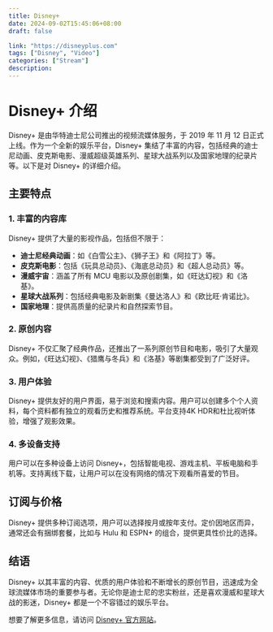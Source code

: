 ```yaml
---
title: Disney+
date: 2024-09-02T15:45:06+08:00
draft: false

link: "https://disneyplus.com"
tags: ["Disney", "Video"]
categories: ["Stream"]
description:
---
```


# Disney+ 介绍

Disney+ 是由华特迪士尼公司推出的视频流媒体服务，于 2019 年 11 月 12 日正式上线。作为一个全新的娱乐平台，Disney+ 集结了丰富的内容，包括经典的迪士尼动画、皮克斯电影、漫威超级英雄系列、星球大战系列以及国家地理的纪录片等。以下是对 Disney+ 的详细介绍。

## 主要特点

### 1. 丰富的内容库
Disney+ 提供了大量的影视作品，包括但不限于：

- **迪士尼经典动画**：如《白雪公主》、《狮子王》和《阿拉丁》等。
- **皮克斯电影**：包括《玩具总动员》、《海底总动员》和《超人总动员》等。
- **漫威宇宙**：涵盖了所有 MCU 电影以及原创剧集，如《旺达幻视》和《洛基》。
- **星球大战系列**：包括经典电影及新剧集《曼达洛人》和《欧比旺·肯诺比》。
- **国家地理**：提供高质量的纪录片和自然探索节目。

### 2. 原创内容
Disney+ 不仅汇聚了经典作品，还推出了一系列原创节目和电影，吸引了大量观众。例如，《旺达幻视》、《猎鹰与冬兵》和《洛基》等剧集都受到了广泛好评。

### 3. 用户体验
Disney+ 提供友好的用户界面，易于浏览和搜索内容。用户可以创建多个个人资料，每个资料都有独立的观看历史和推荐系统。平台支持4K HDR和杜比视听体验，增强了观影效果。

### 4. 多设备支持
用户可以在多种设备上访问 Disney+，包括智能电视、游戏主机、平板电脑和手机等。支持离线下载，让用户可以在没有网络的情况下观看所喜爱的节目。

## 订阅与价格

Disney+ 提供多种订阅选项，用户可以选择按月或按年支付。定价因地区而异，通常还会有捆绑套餐，比如与 Hulu 和 ESPN+ 的组合，提供更具性价比的选择。

## 结语

Disney+ 以其丰富的内容、优质的用户体验和不断增长的原创节目，迅速成为全球流媒体市场的重要参与者。无论你是迪士尼的忠实粉丝，还是喜欢漫威和星球大战的影迷，Disney+ 都是一个不容错过的娱乐平台。

想要了解更多信息，请访问 [Disney+ 官方网站](https://www.disneyplus.com)。
